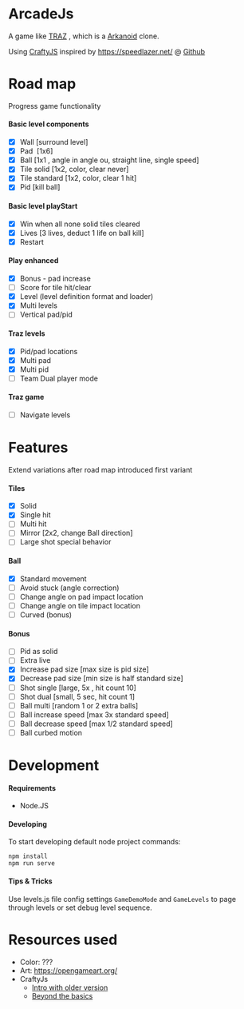 # ArcadeJs

A game like [TRAZ](https://en.wikipedia.org/wiki/TRAZ) , which is a [Arkanoid](https://nl.wikipedia.org/wiki/Arkanoid) clone.

Using [CraftyJS](http://craftyjs.com/) inspired by https://speedlazer.net/ @ [Github](https://github.com/speedlazer)

# Road map

Progress game functionality

#### Basic level components
* [x] Wall [surround level]
* [x] Pad  [1x6]
* [x] Ball  [1x1 , angle in angle ou, straight line, single speed]
* [x] Tile solid [1x2, color, clear never]
* [x] Tile standard [1x2, color, clear 1 hit]
* [x] Pid [kill ball]

#### Basic level playStart
* [x] Win when all none solid tiles cleared 
* [x] Lives [3 lives, deduct 1 life on ball kill]
* [x] Restart

#### Play enhanced
* [x] Bonus - pad increase
* [ ] Score for tile hit/clear
* [x] Level (level definition format and loader)
* [x] Multi levels
* [ ] Vertical pad/pid

#### Traz levels
* [x] Pid/pad locations 
* [x] Multi pad
* [x] Multi pid
* [ ] Team Dual player mode

#### Traz game
* [ ] Navigate levels 

  

# Features

Extend variations after road map introduced first variant

#### Tiles
* [x] Solid
* [x] Single hit
* [ ] Multi hit
* [ ] Mirror [2x2, change Ball direction]
* [ ] Large shot special behavior

#### Ball
* [x] Standard movement
* [ ] Avoid stuck (angle correction)
* [ ] Change angle on pad impact location
* [ ] Change angle on tile impact location
* [ ] Curved (bonus)

#### Bonus
* [ ] Pid as solid
* [ ] Extra live
* [x] Increase pad size [max size is pid size]
* [x] Decrease pad size [min size is half standard size]
* [ ] Shot single [large, 5x , hit count 10]
* [ ] Shot dual [small, 5 sec, hit count 1]
* [ ] Ball multi [random 1 or 2  extra balls]
* [ ] Ball increase speed [max 3x standard speed]
* [ ] Ball decrease speed [max 1/2 standard speed]
* [ ] Ball curbed motion

# Development

#### Requirements

* Node.JS

#### Developing

To start developing default node project commands:

```
npm install
npm run serve
```

#### Tips & Tricks

Use levels.js file config settings `GameDemoMode` and `GameLevels` to page through levels or set debug level sequence.


# Resources used

* Color: ???
* Art: https://opengameart.org/
* CraftyJs
  * [Intro with older version](http://buildnewgames.com/introduction-to-crafty/)
  * [Beyond the basics](https://code.tutsplus.com/series/crafty-beyond-the-basics--cms-1132)
